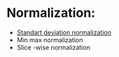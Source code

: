 <h1>Normalization: </h1>
<ul>
  <li><a href="std_norm.html">Standart deviation normalization</a></li>
  <li>Min max normalization</li>
  <li>Slice -wise normalization</>
 </ul>

